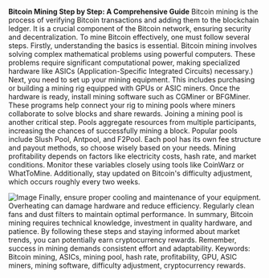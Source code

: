 **Bitcoin Mining Step by Step: A Comprehensive Guide**
Bitcoin mining is the process of verifying Bitcoin transactions and adding them to the blockchain ledger. It is a crucial component of the Bitcoin network, ensuring security and decentralization. To mine Bitcoin effectively, one must follow several steps.
Firstly, understanding the basics is essential. Bitcoin mining involves solving complex mathematical problems using powerful computers. These problems require significant computational power, making specialized hardware like ASICs (Application-Specific Integrated Circuits) necessary.)
Next, you need to set up your mining equipment. This includes purchasing or building a mining rig equipped with GPUs or ASIC miners. Once the hardware is ready, install mining software such as CGMiner or BFGMiner. These programs help connect your rig to mining pools where miners collaborate to solve blocks and share rewards.
Joining a mining pool is another critical step. Pools aggregate resources from multiple participants, increasing the chances of successfully mining a block. Popular pools include Slush Pool, Antpool, and F2Pool. Each pool has its own fee structure and payout methods, so choose wisely based on your needs.
Mining profitability depends on factors like electricity costs, hash rate, and market conditions. Monitor these variables closely using tools like CoinWarz or WhatToMine. Additionally, stay updated on Bitcoin's difficulty adjustment, which occurs roughly every two weeks.

![Image](https://github.com/user-attachments/assets/d7419ec9-dc67-403f-bf28-8faea5f1f74f)
Finally, ensure proper cooling and maintenance of your equipment. Overheating can damage hardware and reduce efficiency. Regularly clean fans and dust filters to maintain optimal performance.
In summary, Bitcoin mining requires technical knowledge, investment in quality hardware, and patience. By following these steps and staying informed about market trends, you can potentially earn cryptocurrency rewards. Remember, success in mining demands consistent effort and adaptability. 
Keywords: Bitcoin mining, ASICs, mining pool, hash rate, profitability, GPU, ASIC miners, mining software, difficulty adjustment, cryptocurrency rewards.
